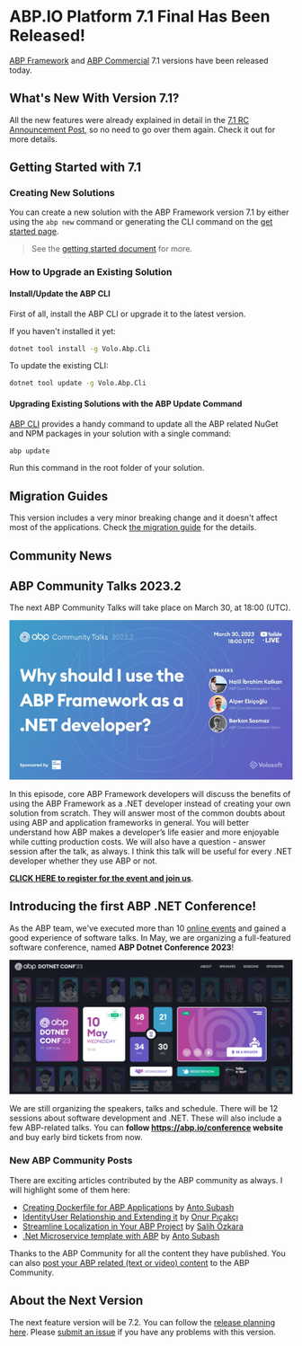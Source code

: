 # ABP.IO Platform 7.1 Final Has Been Released!

[ABP Framework](https://abp.io/) and [ABP Commercial](https://commercial.abp.io/) 7.1 versions have been released today.

## What's New With Version 7.1?

All the new features were already explained in detail in the [7.1 RC Announcement Post](https://blog.abp.io/abp/ABP.IO-Platform-7.1-RC-Has-Been-Published), so no need to go over them again. Check it out for more details. 

## Getting Started with 7.1

### Creating New Solutions

You can create a new solution with the ABP Framework version 7.1 by either using the `abp new` command or generating the CLI command on the [get started page](https://abp.io/get-started).

> See the [getting started document](https://docs.abp.io/en/abp/latest/Getting-Started) for more.

### How to Upgrade an Existing Solution

#### Install/Update the ABP CLI

First of all, install the ABP CLI or upgrade it to the latest version.

If you haven't installed it yet:

```bash
dotnet tool install -g Volo.Abp.Cli
```

To update the existing CLI:

```bash
dotnet tool update -g Volo.Abp.Cli
```

#### Upgrading Existing Solutions with the ABP Update Command

[ABP CLI](https://docs.abp.io/en/abp/latest/CLI) provides a handy command to update all the ABP related NuGet and NPM packages in your solution with a single command:

```bash
abp update
```

Run this command in the root folder of your solution.

## Migration Guides

This version includes a very minor breaking change and it doesn't affect most of the applications. Check [the migration guide](https://docs.abp.io/en/abp/7.1/Migration-Guides/Abp-7_1) for the details.

## Community News

## ABP Community Talks 2023.2

The next ABP Community Talks will take place on March 30, at 18:00 (UTC).

![abp-comm-talks-2023-2](abp-comm-talks-2023-2.png)

In this episode, core ABP Framework developers will discuss the benefits of using the ABP Framework as a .NET developer instead of creating your own solution from scratch. They will answer most of the common doubts about using ABP and application frameworks in general. You will better understand how ABP makes a developer’s life easier and more enjoyable while cutting production costs. We will also have a question - answer session after the talk, as always. I think this talk will be useful for every .NET developer whether they use ABP or not.

**[CLICK HERE to register for the event and join us](https://kommunity.com/volosoft/events/abp-community-talks-20232-why-use-abp-framework-as-a-net-developer-e3254183)**.

## Introducing the first ABP .NET Conference!

As the ABP team, we've executed more than 10 [online events](https://community.abp.io/events) and gained a good experience of software talks. In May, we are organizing a full-featured software conference, named **ABP Dotnet Conference 2023**!

![abp-conf-2023](abp-conf-2023.png)

We are still organizing the speakers, talks and schedule. There will be 12 sessions about software development and .NET. These will also include a few ABP-related talks. You can **follow https://abp.io/conference website** and buy early bird tickets from now.

### New ABP Community Posts

There are exciting articles contributed by the ABP community as always. I will highlight some of them here:

* [Creating Dockerfile for ABP Applications](https://community.abp.io/posts/creating-dockerfile-for-abp-applications-caj4fkxa) by [Anto Subash](https://community.abp.io/members/antosubash)
* [IdentityUser Relationship and Extending it](https://community.abp.io/posts/identityuser-relationship-and-extending-it-xtv79mpx) by [Onur Pıçakçı](https://community.abp.io/members/onurpicakci)
* [Streamline Localization in Your ABP Project](https://community.abp.io/posts/streamline-localization-in-your-abp-project-1t12rmjc) by [Salih Özkara](https://community.abp.io/members/salih)
* [.Net Microservice template with ABP](https://community.abp.io/posts/.net-microservice-template-with-abp-53r52ryy) by [Anto Subash](https://community.abp.io/members/antosubash)

Thanks to the ABP Community for all the content they have published. You can also [post your ABP related (text or video) content](https://community.abp.io/articles/submit) to the ABP Community.

## About the Next Version

The next feature version will be 7.2. You can follow the [release planning here](https://github.com/abpframework/abp/milestones). Please [submit an issue](https://github.com/abpframework/abp/issues/new) if you have any problems with this version.
